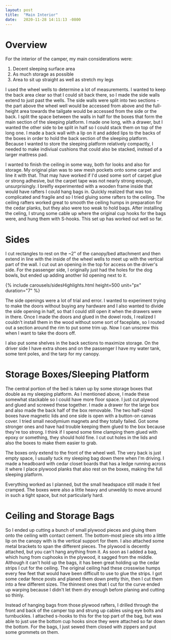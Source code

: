 ```yaml
---
layout: post
title:  "Main Interior"
date:   2020-11-28 14:11:13 -0800
---
```


# Overview 

For the interior of the camper, my main considerations were:

1. Decent sleeping surface area
1. As much storage as possible
1. Area to sit up straight as well as stretch my legs

I used the wheel wells to determine a lot of measurements. 
I wanted to keep the back area clear so that I could sit back there, so I made the side walls extend to just past the wells.
The side walls were split into two sections - the part above the wheel well would be accessed from above and the full-height area towards the tailgate would be accessed from the side or the back.
I split the space between the walls in half for the boxes that form the main section of the sleeping platform. 
I made one long, with a drawer, but I wanted the other side to be split in half so I could stack them on top of the long one.
I made a back wall with a lip on it and added lips to the backs of the boxes in order to hold the back section of the sleeping platform.
Because I wanted to store the sleeping platform relatively compactly, I needed to make indiviual cushions that could also be stacked, instead of a larger mattress pad.

I wanted to finish the ceiling in some way, both for looks and also for storage.
My original plan was to sew mesh pockets onto some carpet and line it with that.
That may have worked if I'd used some sort of carpet glue or strong adhesive, but the carpet tape was not nearly strong enough, unsurprisingly.
I breifly experimented with a wooden frame inside that would have rafters I could hang bags in.
Quickly realized that was too complicated and fragile and so I tried gluing some rafters to the ceiling.
The ceiling rafters worked great to smooth the ceiling humps in preparation for the cedar planks, but they also were too weak to hold bags. 
After installing the celing, I strung some cable up where the original cup hooks for the bags were, and hung them with S-hooks. This set up has worked out well so far. 

# Sides

I cut rectangles to rest on the ~2" of the canopy/bed attachment and then extend in line with the inside of the wheel wells to meet up with the vertical part of the wall.
I cut out an opening in the top for access on the driver's side. 
For the passenger side, I originally just had the holes for the dog bowls, but ended up adding another lid opening next to it.

{% include carousels/sidesHighlights.html height=500 unit="px" duration="7" %}

The side openings were a lot of trial and error. 
I wanted to experiment trying to make the doors without buying any hardware and I also wanted to divide the side opening in half, so that I could still open it when the drawers were in there.
Once I made the doors and glued in the dowel rods, I realized I couldn't install them in the wood without some sort of faceplate, so I routed out a section around the rim to put some trim up.
Now I can unscrew this when I want to take the doors off.

I also put some shelves in the back sections to maximize storage. On the driver side I have extra shoes and on the passenger I have my water tank, some tent poles, and the tarp for my canopy.

# Storage Boxes/Sleeping Platform

The central portion of the bed is taken up by some storage boxes that double as my sleeping platform.
As I mentioned above, I made these somewhat stackable so I could have more floor space.
I just cut plywood and glued and screwed these together.
I made a drawer for the large box and also made the back half of the box removable.
The two half-sized boxes have magnetic lids and one side is open with a button-on canvas cover.
I tried small neodymium magnets and they totally failed.
Got some stronger ones and have had trouble keeping them glued to the box because they're too strong.
I think if I spend some time clamping them glued with epoxy or something, they should hold fine. 
I cut out holes in the lids and also the boxes to make them easier to grab.

The boxes only extend to the front of the wheel well.
The very back is just empty space, I usually tuck my sleeping bag down there when I'm driving.
I made a headboard with cedar closet boards that has a ledge running across it where I place plywood planks that also rest on the boxes, making the full sleeping platform.

Everything worked as I planned, but the small headspace still made it feel cramped. The boxes were also a little heavy and unweildy to move around in such a tight space, but not particularly hard.

# Ceiling and Storage Bags

So I ended up cutting a bunch of small plywood pieces and gluing them onto the ceiling with contact cement.
The bottom-most piece sits into a little lip on the canopy with is the vertical support for them.
I also attached some metal brackets to span the different pieces. 
The plywood is decently attached, but you can't hang anything from it.
As soon as I added a bag, which hung from cuphooks in the plywood, it sagged from the middle.
Although it can't hold up the bags, it has been great holding up the cedar strips I cut for the ceiling.
The original ceiling had these crosswise humps every few feet that would have been difficult to use to glue the strips.
I got some cedar fence posts and planed them down pretty thin, then I cut them into a few different sizes.
The thinnest ones that I cut for the curve ended up warping because I didn't let them dry enough before planing and cutting so thinly.

Instead of hanging bags from those plywood rafters, I drilled through the front and back of the camper top and strung up cables using eye bolts and turnbuckles.
I attached s-hooks to this for the top part of the bag, but was able to just use the bottom cup hooks since they were attached so far down the bottom.
For the bags, I just sewed them closed with zippers and put some grommets on them.  
